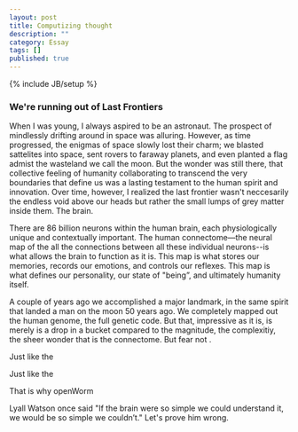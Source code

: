 ```yaml
---
layout: post
title: Computizing thought
description: ""
category: Essay
tags: []
published: true
---
```


{% include JB/setup %}

### We're running out of Last Frontiers

When I was young, I always aspired to be an astronaut. The prospect of mindlessly drifting around in space was alluring. However, as time progressed, the enigmas of space slowly lost their charm; we blasted sattelites into space, sent rovers to faraway planets, and even planted a flag admist the wasteland we call the moon. But the wonder was still there, that collective feeling of humanity collaborating to transcend the very boundaries that define us was a lasting testament to the human spirit and innovation. Over time, however, I realized the last frontier wasn't neccesarily the endless void above our heads but rather the small lumps of grey matter inside them. The brain. 

There are 86 billion neurons within the human brain, each physiologically unique and contextually important. The human connectome—the neural map of the all the connections between all these individual neurons--is what allows the brain to function as it is. This map is what stores our memories, records our emotions, and controls our reflexes. This map is what defines our personality, our state of "being”, and ultimately humanity itself.

A couple of years ago we accomplished a major landmark, in the same spirit that landed a man on the moon 50 years ago. We completely mapped out the human genome, the full genetic code. But that, impressive as it is, is merely is a drop in a bucket compared to the magnitude, the complexitiy, the sheer wonder that is the connectome. But fear not .

Just like the 


Just like the


That is why openWorm

Lyall Watson once said "If the brain were so simple we could understand it, we would be so simple we couldn’t." Let's prove him wrong. 

